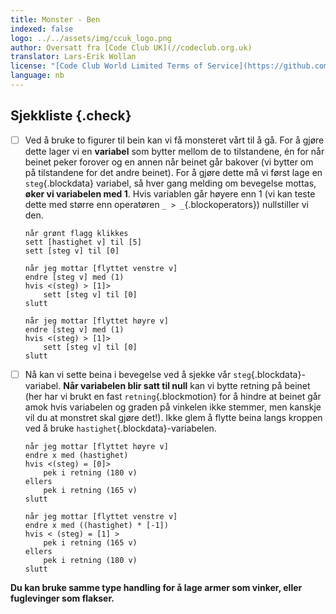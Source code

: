 ```yaml
---
title: Monster - Ben
indexed: false
logo: ../../assets/img/ccuk_logo.png
author: Oversatt fra [Code Club UK](//codeclub.org.uk)
translator: Lars-Erik Wollan
license: "[Code Club World Limited Terms of Service](https://github.com/CodeClub/scratch-curriculum/blob/master/LICENSE.md)"
language: nb
---
```


## Sjekkliste {.check}

- [ ] Ved å bruke to figurer til bein kan vi få monsteret vårt til å
  gå. For å gjøre dette lager vi en **variabel** som bytter mellom de
  to tilstandene, én for når beinet peker forover og en annen når
  beinet går bakover (vi bytter om på tilstandene for det andre
  beinet). For å gjøre dette må vi først lage en `steg`{.blockdata}
  variabel, så hver gang melding om bevegelse mottas, **øker vi
  variabelen med 1**. Hvis variablen går høyere enn 1 (vi kan teste
  dette med større enn operatøren `_ > _`{.blockoperators}) nullstiller vi
  den.

  ```blocks
  når grønt flagg klikkes
  sett [hastighet v] til [5]
  sett [steg v] til [0]

  når jeg mottar [flyttet venstre v]
  endre [steg v] med (1)
  hvis <(steg) > [1]>
      sett [steg v] til [0]
  slutt

  når jeg mottar [flyttet høyre v]
  endre [steg v] med (1)
  hvis <(steg) > [1]>
      sett [steg v] til [0]
  slutt
  ```

- [ ] Nå kan vi sette beina i bevegelse ved å sjekke vår
  `steg`{.blockdata}-variabel. **Når variabelen blir satt til null**
  kan vi bytte retning på beinet (her har vi brukt en fast
  `retning`{.blockmotion} for å hindre at beinet går amok hvis
  variabelen og graden på vinkelen ikke stemmer, men kanskje vil du at
  monstret skal gjøre det!). Ikke glem å flytte beina langs kroppen
  ved å bruke `hastighet`{.blockdata}-variabelen.

  ```blocks
  når jeg mottar [flyttet høyre v]
  endre x med (hastighet)
  hvis <(steg) = [0]>
      pek i retning (180 v)
  ellers
      pek i retning (165 v)
  slutt

  når jeg mottar [flyttet venstre v]
  endre x med ((hastighet) * [-1])
  hvis < (steg) = [1] >
      pek i retning (165 v)
  ellers
      pek i retning (180 v)
  slutt
  ```

**Du kan bruke samme type handling for å lage armer som vinker, eller
fuglevinger som flakser.**
